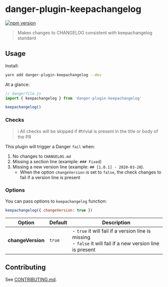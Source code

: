 # danger-plugin-keepachangelog

[![npm version](https://badge.fury.io/js/danger-plugin-keepachangelog.svg)](https://badge.fury.io/js/danger-plugin-keepachangelog)

> Makes changes to CHANGELOG consistent with keepachangelog standard

## Usage

Install:

```sh
yarn add danger-plugin-keepachangelog --dev
```

At a glance:

```js
// dangerfile.js
import { keepachangelog } from 'danger-plugin-keepachangelog'

keepachangelog()
```

### Checks

> ℹ️ All checks will be skipped if #trivial is present in the title or body of the PR

This plugin will trigger a Danger `fail` when:

1. No changes to `CHANGELOG.md`
2. Missing a section line (example: `### Fixed`)
3. Missing a new version line (example: `## [1.0.1] - 2020-03-20`).
    - When the option `changeVersion` is set to `false`, the check changes to fail if a version line is present

### Options

You can pass options to `keepachangelog` function:

```js
keepachangelog({ changeVersion: true })
```

Option | Default | Description
---|---|---
**changeVersion** | `true` | - `true` it will fail if a version line is missing<br/>- `false` it will fail if a new version line is present

## Contributing

See [CONTRIBUTING.md](CONTRIBUTING.md).
